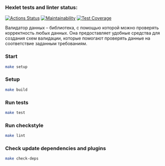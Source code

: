 ### Hexlet tests and linter status:
[![Actions Status](https://github.com/pro-vitaliy/java-project-78/actions/workflows/hexlet-check.yml/badge.svg)](https://github.com/pro-vitaliy/java-project-78/actions)
[![Maintainability](https://api.codeclimate.com/v1/badges/3537eaa03376315b7ecb/maintainability)](https://codeclimate.com/github/pro-vitaliy/java-project-78/maintainability)
[![Test Coverage](https://api.codeclimate.com/v1/badges/3537eaa03376315b7ecb/test_coverage)](https://codeclimate.com/github/pro-vitaliy/java-project-78/test_coverage)

Валидатор данных – библиотека, с помощью которой можно проверять корректность любых данных. 
Она предоставляет удобные средства для создания схем валидации, 
которые помогают проверять данные на соответствие заданным требованиям. 



### Start
```bash
make setup
```
### Setup

```bash
make build
```

### Run tests

```bash
make test
```

### Run checkstyle

```bash
make lint
```

### Check update dependencies and plugins

```bash
make check-deps
```
